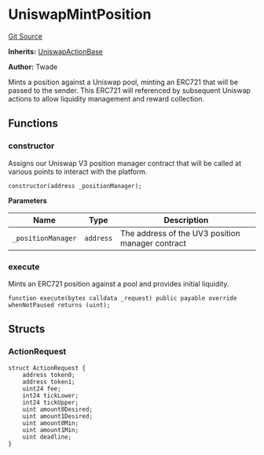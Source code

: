 # UniswapMintPosition
[Git Source](https://github.com/FloorDAO/floor-v2/blob/c8169a0594ad07a37d169672a50f4155c41be809/src/contracts/actions/uniswap/MintPosition.sol)

**Inherits:**
[UniswapActionBase](/src/contracts/actions/utils/UniswapActionBase.sol/contract.UniswapActionBase.md)

**Author:**
Twade

Mints a position against a Uniswap pool, minting an ERC721 that will be
passed to the sender. This ERC721 will referenced by subsequent Uniswap
actions to allow liquidity management and reward collection.


## Functions
### constructor

Assigns our Uniswap V3 position manager contract that will be called at
various points to interact with the platform.


```solidity
constructor(address _positionManager);
```
**Parameters**

|Name|Type|Description|
|----|----|-----------|
|`_positionManager`|`address`|The address of the UV3 position manager contract|


### execute

Mints an ERC721 position against a pool and provides initial liquidity.


```solidity
function execute(bytes calldata _request) public payable override whenNotPaused returns (uint);
```

## Structs
### ActionRequest

```solidity
struct ActionRequest {
    address token0;
    address token1;
    uint24 fee;
    int24 tickLower;
    int24 tickUpper;
    uint amount0Desired;
    uint amount1Desired;
    uint amount0Min;
    uint amount1Min;
    uint deadline;
}
```


